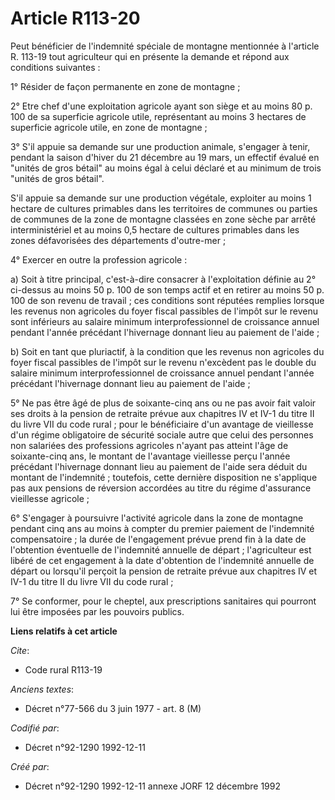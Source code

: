 # Article R113-20

Peut bénéficier de l'indemnité spéciale de montagne mentionnée à l'article R. 113-19 tout agriculteur qui en présente la
demande et répond aux conditions suivantes :

1° Résider de façon permanente en zone de montagne ;

2° Etre chef d'une exploitation agricole ayant son siège et au moins 80 p. 100 de sa superficie agricole utile, représentant
au moins 3 hectares de superficie agricole utile, en zone de montagne ;

3° S'il appuie sa demande sur une production animale, s'engager à tenir, pendant la saison d'hiver du 21 décembre au 19 mars,
un effectif évalué en "unités de gros bétail" au moins égal à celui déclaré et au minimum de trois "unités de gros bétail".

S'il appuie sa demande sur une production végétale, exploiter au moins 1 hectare de cultures primables dans les territoires
de communes ou parties de communes de la zone de montagne classées en zone sèche par arrêté interministériel et au moins 0,5
hectare de cultures primables dans les zones défavorisées des départements d'outre-mer ;

4° Exercer en outre la profession agricole :

a) Soit à titre principal, c'est-à-dire consacrer à l'exploitation définie au 2° ci-dessus au moins 50 p. 100 de son temps
actif et en retirer au moins 50 p. 100 de son revenu de travail ; ces conditions sont réputées remplies lorsque les revenus
non agricoles du foyer fiscal passibles de l'impôt sur le revenu sont inférieurs au salaire minimum interprofessionnel de
croissance annuel pendant l'année précédant l'hivernage donnant lieu au paiement de l'aide ;

b) Soit en tant que pluriactif, à la condition que les revenus non agricoles du foyer fiscal passibles de l'impôt sur le
revenu n'excèdent pas le double du salaire minimum interprofessionnel de croissance annuel pendant l'année précédant
l'hivernage donnant lieu au paiement de l'aide ;

5° Ne pas être âgé de plus de soixante-cinq ans ou ne pas avoir fait valoir ses droits à la pension de retraite prévue aux
chapitres IV et IV-1 du titre II du livre VII du code rural ; pour le bénéficiaire d'un avantage de vieillesse d'un régime
obligatoire de sécurité sociale autre que celui des personnes non salariées des professions agricoles n'ayant pas atteint
l'âge de soixante-cinq ans, le montant de l'avantage vieillesse perçu l'année précédant l'hivernage donnant lieu au paiement
de l'aide sera déduit du montant de l'indemnité ; toutefois, cette dernière disposition ne s'applique pas aux pensions de
réversion accordées au titre du régime d'assurance vieillesse agricole ;

6° S'engager à poursuivre l'activité agricole dans la zone de montagne pendant cinq ans au moins à compter du premier
paiement de l'indemnité compensatoire ; la durée de l'engagement prévue prend fin à la date de l'obtention éventuelle de
l'indemnité annuelle de départ ; l'agriculteur est libéré de cet engagement à la date d'obtention de l'indemnité annuelle de
départ ou lorsqu'il perçoit la pension de retraite prévue aux chapitres IV et IV-1 du titre II du livre VII du code rural ;

7° Se conformer, pour le cheptel, aux prescriptions sanitaires qui pourront lui être imposées par les pouvoirs publics.

**Liens relatifs à cet article**

_Cite_:

  - Code rural R113-19

_Anciens textes_:

  - Décret n°77-566 du 3 juin 1977 - art. 8 (M)

_Codifié par_:

  - Décret n°92-1290 1992-12-11

_Créé par_:

  - Décret n°92-1290 1992-12-11 annexe JORF 12 décembre 1992
